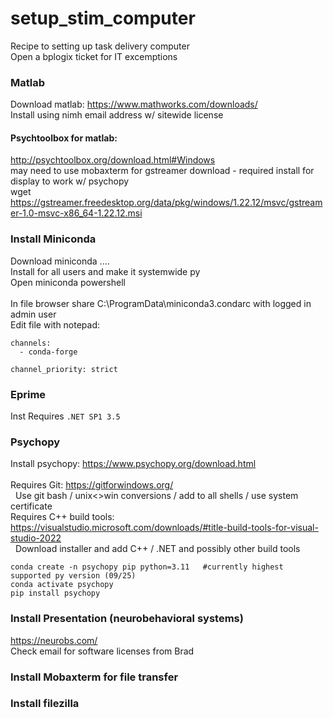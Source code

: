 # setup_stim_computer
Recipe to setting up task delivery computer <br>
Open a bplogix ticket for IT excemptions <br>

### Matlab
Download matlab: https://www.mathworks.com/downloads/ <br>
Install using nimh email address w/ sitewide license <br>

#### Psychtoolbox for matlab: 
http://psychtoolbox.org/download.html#Windows  <br>
may need to use mobaxterm for gstreamer download - required install for display to work w/ psychopy <br>
wget https://gstreamer.freedesktop.org/data/pkg/windows/1.22.12/msvc/gstreamer-1.0-msvc-x86_64-1.22.12.msi <br>


### Install Miniconda 
Download miniconda .... <br>
Install for all users and make it systemwide py <br>
Open miniconda powershell <br>
<br>
In file browser share C:\ProgramData\miniconda3\.condarc  with logged in admin user <br>
Edit file with notepad: 
```
channels:
  - conda-forge

channel_priority: strict
```

### Eprime
Inst
Requires `.NET SP1 3.5 `


### Psychopy 
Install psychopy: https://www.psychopy.org/download.html <br><br>
Requires Git:  https://gitforwindows.org/ <br>
&nbsp;&nbsp;Use git bash / unix<>win conversions / add to all shells / use system certificate <br>
Requires C++ build tools: https://visualstudio.microsoft.com/downloads/#title-build-tools-for-visual-studio-2022 <br>
&nbsp;&nbsp;Download installer and add C++ / .NET and possibly other build tools <br>


```
conda create -n psychopy pip python=3.11   #currently highest supported py version (09/25)
conda activate psychopy
pip install psychopy 
```

### Install Presentation (neurobehavioral systems)
https://neurobs.com/ <br>
Check email for software licenses from Brad

### Install Mobaxterm for file transfer


### Install filezilla





